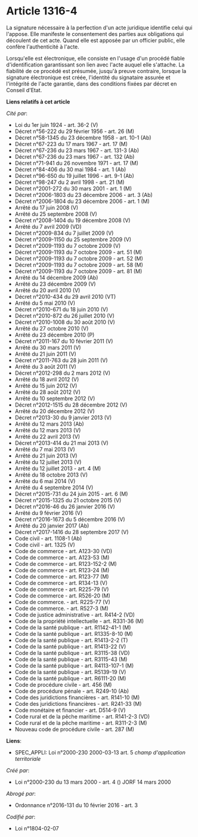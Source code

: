 # Article 1316-4

La signature nécessaire à la perfection d'un acte juridique identifie celui qui l'appose. Elle manifeste le consentement des
parties aux obligations qui découlent de cet acte. Quand elle est apposée par un officier public, elle confère l'authenticité
à l'acte.

Lorsqu'elle est électronique, elle consiste en l'usage d'un procédé fiable d'identification garantissant son lien avec l'acte
auquel elle s'attache. La fiabilité de ce procédé est présumée, jusqu'à preuve contraire, lorsque la signature électronique
est créée, l'identité du signataire assurée et l'intégrité de l'acte garantie, dans des conditions fixées par décret en
Conseil d'Etat.

**Liens relatifs à cet article**

_Cité par_:

  - Loi du 1er juin 1924 - art. 36-2 (V)
  - Décret n°56-222 du 29 février 1956 - art. 26 (M)
  - Décret n°58-1345 du 23 décembre 1958 - art. 10-1 (Ab)
  - Décret n°67-223 du 17 mars 1967 - art. 17 (M)
  - Décret n°67-236 du 23 mars 1967 - art. 131-3 (Ab)
  - Décret n°67-236 du 23 mars 1967 - art. 132 (Ab)
  - Décret n°71-941 du 26 novembre 1971 - art. 17 (M)
  - Décret n°84-406 du 30 mai 1984 - art. 1 (Ab)
  - Décret n°96-650 du 19 juillet 1996 - art. 9-1 (Ab)
  - Décret n°98-247 du 2 avril 1998 - art. 21 (M)
  - Décret n°2001-272 du 30 mars 2001 - art. 1 (M)
  - Décret n°2006-1803 du 23 décembre 2006 - art. 3 (Ab)
  - Décret n°2006-1804 du 23 décembre 2006 - art. 1 (M)
  - Arrêté du 17 juin 2008 (V)
  - Arrêté du 25 septembre 2008 (V)
  - Décret n°2008-1404 du 19 décembre 2008 (V)
  - Arrêté du 7 avril 2009 (VD)
  - Décret n°2009-834 du 7 juillet 2009 (V)
  - Décret n°2009-1150 du 25 septembre 2009 (V)
  - Décret n°2009-1193 du 7 octobre 2009 (V)
  - Décret n°2009-1193 du 7 octobre 2009 - art. 51 (M)
  - Décret n°2009-1193 du 7 octobre 2009 - art. 52 (M)
  - Décret n°2009-1193 du 7 octobre 2009 - art. 58 (M)
  - Décret n°2009-1193 du 7 octobre 2009 - art. 81 (M)
  - Arrêté du 14 décembre 2009 (Ab)
  - Arrêté du 23 décembre 2009 (V)
  - Arrêté du 20 avril 2010 (V)
  - Décret n°2010-434 du 29 avril 2010 (VT)
  - Arrêté du 5 mai 2010 (V)
  - Décret n°2010-671 du 18 juin 2010 (V)
  - Décret n°2010-872 du 26 juillet 2010 (V)
  - Décret n°2010-1008 du 30 août 2010 (V)
  - Arrêté du 27 octobre 2010 (V)
  - Arrêté du 23 décembre 2010 (P)
  - Décret n°2011-167 du 10 février 2011 (V)
  - Arrêté du 30 mars 2011 (V)
  - Arrêté du 21 juin 2011 (V)
  - Décret n°2011-763 du 28 juin 2011 (V)
  - Arrêté du 3 août 2011 (V)
  - Décret n°2012-298 du 2 mars 2012 (V)
  - Arrêté du 18 avril 2012 (V)
  - Arrêté du 15 juin 2012 (V)
  - Arrêté du 28 août 2012 (V)
  - Arrêté du 10 septembre 2012 (V)
  - Décret n°2012-1515 du 28 décembre 2012 (V)
  - Arrêté du 20 décembre 2012 (V)
  - Décret n°2013-30 du 9 janvier 2013 (V)
  - Arrêté du 12 mars 2013 (Ab)
  - Arrêté du 12 mars 2013 (V)
  - Arrêté du 22 avril 2013 (V)
  - Décret n°2013-414 du 21 mai 2013 (V)
  - Arrêté du 7 mai 2013 (V)
  - Arrêté du 21 juin 2013 (V)
  - Arrêté du 12 juillet 2013 (V)
  - Arrêté du 12 juillet 2013 - art. 4 (M)
  - Arrêté du 18 octobre 2013 (V)
  - Arrêté du 6 mai 2014 (V)
  - Arrêté du 4 septembre 2014 (V)
  - Décret n°2015-731 du 24 juin 2015 - art. 6 (M)
  - Décret n°2015-1325 du 21 octobre 2015 (V)
  - Décret n°2016-46 du 26 janvier 2016 (V)
  - Arrêté du 9 février 2016 (V)
  - Décret n°2016-1673 du 5 décembre 2016 (V)
  - Arrêté du 20 janvier 2017 (Ab)
  - Décret n°2017-1416 du 28 septembre 2017 (V)
  - Code civil - art. 1108-1 (Ab)
  - Code civil - art. 1325 (V)
  - Code de commerce - art. A123-30 (VD)
  - Code de commerce - art. A123-53 (M)
  - Code de commerce - art. R123-152-2 (M)
  - Code de commerce - art. R123-24 (M)
  - Code de commerce - art. R123-77 (M)
  - Code de commerce - art. R134-13 (V)
  - Code de commerce - art. R225-79 (V)
  - Code de commerce - art. R526-20 (M)
  - Code de commerce. - art. R225-77 (V)
  - Code de commerce. - art. R527-3 (M)
  - Code de justice administrative - art. R414-2 (VD)
  - Code de la propriété intellectuelle - art. R331-36 (M)
  - Code de la santé publique - art. R1142-41-1 (M)
  - Code de la santé publique - art. R1335-8-10 (M)
  - Code de la santé publique - art. R1413-2-2 (T)
  - Code de la santé publique - art. R1413-22 (V)
  - Code de la santé publique - art. R3115-38 (VD)
  - Code de la santé publique - art. R3115-43 (M)
  - Code de la santé publique - art. R4113-107-1 (M)
  - Code de la santé publique - art. R5139-19 (V)
  - Code de la santé publique - art. R6111-20 (M)
  - Code de procédure civile - art. 456 (M)
  - Code de procédure pénale - art. R249-10 (Ab)
  - Code des juridictions financières - art. R141-10 (M)
  - Code des juridictions financières - art. R241-33 (M)
  - Code monétaire et financier - art. D514-9 (V)
  - Code rural et de la pêche maritime - art. R141-2-3 (VD)
  - Code rural et de la pêche maritime - art. R311-2-3 (M)
  - Nouveau code de procédure civile - art. 287 (M)

**Liens**:

  - SPEC_APPLI: Loi n°2000-230 2000-03-13 art. 5 *champ d'application territoriale*

_Créé par_:

  - Loi n°2000-230 du 13 mars 2000 - art. 4 () JORF 14 mars 2000

_Abrogé par_:

  - Ordonnance n°2016-131 du 10 février 2016 - art. 3

_Codifié par_:

  - Loi n°1804-02-07

